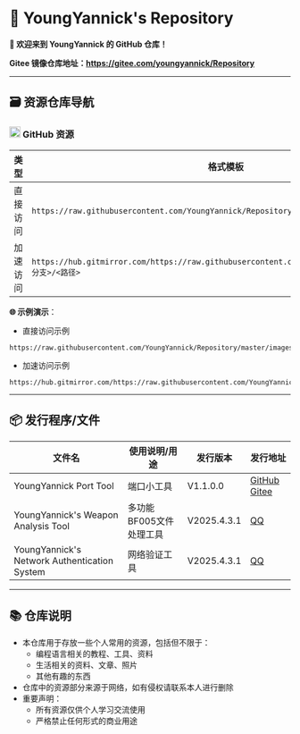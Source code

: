 # 📁 YoungYannick's Repository
**🎉 欢迎来到 YoungYannick 的 GitHub 仓库！**

**Gitee 镜像仓库地址：https://gitee.com/youngyannick/Repository**

---
## 🗃️ 资源仓库导航

### <img src="https://github.githubassets.com/favicons/favicon.png" width="20"> GitHub 资源

| 类型        | 格式模板                                                                                                            |
|-------------|-----------------------------------------------------------------------------------------------------------------|
| 直接访问    | `https://raw.githubusercontent.com/YoungYannick/Repository/<分支>/<路径>`                           |
| 加速访问    | `https://hub.gitmirror.com/https://raw.githubusercontent.com/YoungYannick/Repository/<分支>/<路径>` |

**🌐 示例演示**：

- 直接访问示例
```
https://raw.githubusercontent.com/YoungYannick/Repository/master/images/main/Yannick.png
```
- 加速访问示例
```
https://hub.gitmirror.com/https://raw.githubusercontent.com/YoungYannick/Repository/master/images/main/Yannick.png
```
---
## 📦 发行程序/文件

| 文件名                                          | 使用说明/用途       | 发行版本 | 发行地址 |
|----------------------------------------------|---------------|------|------|
| YoungYannick Port Tool                       | 端口小工具         | V1.1.0.0 | [GitHub](https://github.com/YoungYannick/Repository/releases/tag/V1.1.0.0) [Gitee](https://gitee.com/YoungYannick/Repository/releases/tag/V1.1.0.0) |
| YoungYannick's Weapon Analysis Tool          | 多功能BF005文件处理工具 | V2025.4.3.1 | [QQ](https://qm.qq.com/q/UegaRlbOM2) |
| YoungYannick's Network Authentication System | 网络验证工具| V2025.4.3.1 | [QQ](https://qm.qq.com/q/UegaRlbOM2) |

---

## 📚 仓库说明

- 本仓库用于存放一些个人常用的资源，包括但不限于：
    - 编程语言相关的教程、工具、资料
    - 生活相关的资料、文章、照片
    - 其他有趣的东西
- 仓库中的资源部分来源于网络，如有侵权请联系本人进行删除
- 重要声明：
    - 所有资源仅供个人学习交流使用
    - 严格禁止任何形式的商业用途